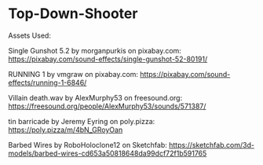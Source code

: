 # Top-Down-Shooter

Assets Used:

Single Gunshot 5.2 by morganpurkis on pixabay.com:
https://pixabay.com/sound-effects/single-gunshot-52-80191/

RUNNING 1 by vmgraw on pixabay.com:
https://pixabay.com/sound-effects/running-1-6846/

Villain death.wav by AlexMurphy53 on freesound.org:
https://freesound.org/people/AlexMurphy53/sounds/571387/

tin barricade by Jeremy Eyring on poly.pizza:
https://poly.pizza/m/4bN_GRoyOan

Barbed Wires by RoboHoloclone12 on Sketchfab:
https://sketchfab.com/3d-models/barbed-wires-cd653a50818648da99dcf72f1b591765